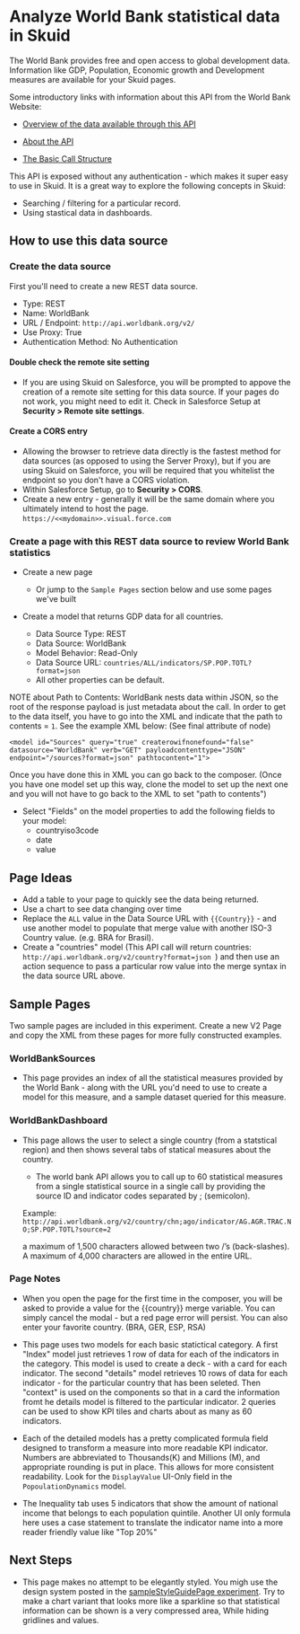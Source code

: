 # Analyze World Bank statistical data in Skuid
The World Bank provides free and open access to global development data.  Information like GDP, Population, Economic growth and Development measures are available for your Skuid pages. 

Some introductory links with information about this API from the World Bank Website: 
-  [Overview of the data available through this API](https://datahelpdesk.worldbank.org/knowledgebase/articles/889386-developer-information-overview) 

- [About the API](https://datahelpdesk.worldbank.org/knowledgebase/articles/889392)

- [The Basic Call Structure](https://datahelpdesk.worldbank.org/knowledgebase/articles/898581)


This API is exposed without any authentication - which makes it super easy to use in Skuid. It is a great way to explore the following concepts in Skuid:
- Searching / filtering for a particular record.
- Using stastical data in dashboards. 

## How to use this data source

### Create the data source

First you'll need to create a new REST data source. 
* Type: REST
* Name: WorldBank
* URL / Endpoint: ``http://api.worldbank.org/v2/``
* Use Proxy: True
* Authentication Method: No Authentication


#### Double check the remote site setting

* If you are using Skuid on Salesforce, you will be prompted to appove the creation of a remote site setting for this data source. If your pages do not work, you might need to edit it.  Check in Salesforce Setup at **Security > Remote site settings**.   

#### Create a CORS entry

* Allowing the browser to retrieve data directly is the fastest method for data sources (as opposed to using the Server Proxy), but if you are using Skuid on Salesforce, you will be required that you whitelist the endpoint so you don't have a CORS violation.
* Within Salesforce Setup, go to **Security > CORS**.
* Create a new entry - generally it will be the same domain where you ultimately intend to host the page. ``https://<<mydomain>>.visual.force.com``

### Create a page with this REST data source to review World Bank statistics

- Create a new page
    - Or jump to the `Sample Pages` section below and use some pages we've built

- Create a model that returns GDP data for all countries.  
    - Data Source Type: REST
    - Data Source: WorldBank
    - Model Behavior: Read-Only
    - Data Source URL: ``countries/ALL/indicators/SP.POP.TOTL?format=json``
    - All other properties can be default. 

NOTE about Path to Contents:  WorldBank nests data within JSON, so the root of the response payload is just metadata about the call.  In order to get to the data itself, you have to go into the XML and indicate that the path to contents = ``1``.   See the example XML below:  (See final attribute of node) 

``<model id="Sources" query="true" createrowifnonefound="false" datasource="WorldBank" verb="GET" payloadcontenttype="JSON" endpoint="/sources?format=json" pathtocontent="1">``

Once you have done this in XML you can go back to the composer. (Once you have one model set up this way,  clone the model to set up the next one and you will not have to go back to the XML to set "path to contents")

- Select "Fields" on the model properties to add the following fields to your model: 
    - countryiso3code
    - date
    - value


## Page Ideas

- Add a table to your page to quickly see the data being returned. 
- Use a chart to see data changing over time
- Replace the ``ALL`` value in the Data Source URL with ``{{Country}}`` - and use another model to populate that merge value with another ISO-3 Country value.  (e.g. BRA for Brasil). 
- Create a "countries" model  (This API call will return countries:  ``http://api.worldbank.org/v2/country?format=json ``) and then use an action sequence to pass a particular row value into the merge syntax in the data source URL above. 


## Sample Pages

Two sample pages are included in this experiment.  Create a new V2 Page and copy the XML from these pages for more fully constructed examples. 

### WorldBankSources

- This page provides an index of all the statistical measures provided by the World Bank - along with the URL you'd need to use to create a model for this measure, and a sample dataset queried for this measure.

### WorldBankDashboard

- This page allows the user to select a single country (from a statstical region) and then shows several tabs of statical measures about the country. 

    - The world bank API allows you to call up to 60 statistical measures from a single statistical source in a single call  by providing the source ID and indicator codes separated by ; (semicolon).
    
    Example: ``http://api.worldbank.org/v2/country/chn;ago/indicator/AG.AGR.TRAC.NO;SP.POP.TOTL?source=2``
    
    a maximum of 1,500 characters allowed between two /’s (back-slashes). A maximum of 4,000 characters are allowed in the entire URL.


### Page Notes
- When you open the page for the first time in the composer, you will be asked to provide a value for the {{country}} merge variable. You can simply cancel the modal - but a red page error will persist. You can also enter your favorite country.  (BRA, GER,  ESP, RSA) 

- This page uses two models for each basic statictical category.  A first "Index" model just retrieves 1 row of data for each of the indicators in the category.  This model is used to create a deck - with a card for each indicator.  The second "details" model retrieves 10 rows of data for each indicator - for the particular country that has been seleted.  Then "context" is used on the components so that in a card the information fromt he details model is filtered to the particular indicator.  2 queries can be used to show KPI tiles and charts about as many as 60 indicators. 

- Each of the detailed models has a pretty complicated formula field designed to transform a measure into more readable KPI indicator.  Numbers are abbreviated to Thousands(K) and Millions (M),  and appropriate rounding is put in place.  This allows for more consistent readability.  Look for the ``DisplayValue`` UI-Only field in the ``PopoulationDynamics`` model. 

- The Inequality tab uses 5 indicators that show the amount of national income that belongs to each population quintile. Another UI only formula here uses a case statement to translate the indicator name into a more reader friendly value like "Top 20%"

## Next Steps

- This page makes no attempt to be elegantly styled.  You migh use the design system posted in the [sampleStyleGuidePage experiment](https://github.com/skuid/skuid-labs/tree/master/experiments/pages/sampleStyleGuidePage_).   Try to make a chart variant that looks more like a sparkline so that statistical information can be shown is a very compressed area,  While hiding gridlines and values.  



